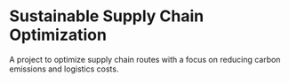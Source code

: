 # Sustainable Supply Chain Optimization

A project to optimize supply chain routes with a focus on reducing carbon emissions and logistics costs.
